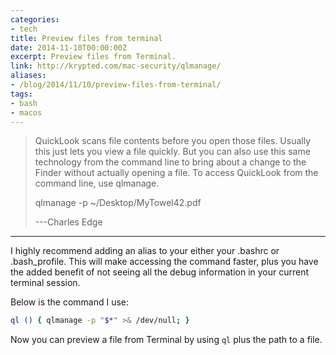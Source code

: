 ```yaml
---
categories:
- tech
title: Preview files from terminal
date: 2014-11-10T00:00:00Z
excerpt: Preview files from Terminal.
link: http://krypted.com/mac-security/qlmanage/
aliases:
- /blog/2014/11/10/preview-files-from-terminal/
tags:
- bash
- macos
---
```


> QuickLook scans file contents before you open those files. Usually this just lets you view a file quickly. But you can also use this same technology from the command line to bring about a change to the Finder without actually opening a file. To access QuickLook from the command line, use qlmanage.
>
> qlmanage -p ~/Desktop/MyTowel42.pdf
>
> ---Charles Edge

---

I highly recommend adding an alias to your either your .bashrc or .bash_profile. This will make accessing the command faster, plus you have the added benefit of not seeing all the debug information in your current terminal session.

Below is the command I use:

```bash
ql () { qlmanage -p "$*" >& /dev/null; }
```

Now you can preview a file from Terminal by using ``ql`` plus the path to a file.
